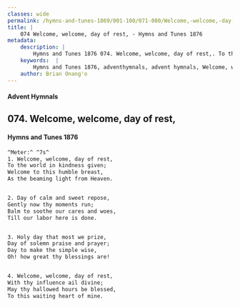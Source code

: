```yaml
---
classes: wide
permalink: /hymns-and-tunes-1869/001-100/071-080/Welcome,-welcome,-day-of-rest,/
title: |
    074 Welcome, welcome, day of rest, - Hymns and Tunes 1876
metadata:
    description: |
        Hymns and Tunes 1876 074. Welcome, welcome, day of rest,. To the world in kindness given; Welcome to this humble breast, As the beaming light from Heaven. 
    keywords:  |
        Hymns and Tunes 1876, adventhymnals, advent hymnals, Welcome, welcome, day of rest,, To the world in kindness given;, 
    author: Brian Onang'o
---
```


#### Advent Hymnals
## 074. Welcome, welcome, day of rest,
####  Hymns and Tunes 1876

```txt
^Meter:^ ^7s^
1. Welcome, welcome, day of rest,
To the world in kindness given;
Welcome to this humble breast,
As the beaming light from Heaven.


2. Day of calm and sweet repose,
Gently now thy moments run;
Balm to soothe our cares and woes,
Till our labor here is done.


3. Holy day that most we prize,
Day of solemn praise and prayer;
Day to make the simple wise,
Oh! how great thy blessings are!


4. Welcome, welcome, day of rest,
With thy influence ail divine;
May thy hallowed hours be blessed,
To this waiting heart of mine.
```